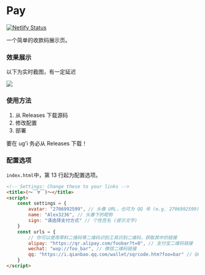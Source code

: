 # Pay

[![Netlify Status](https://api.netlify.com/api/v1/badges/7badc2ac-2e40-4ed2-8df5-704a25fc921d/deploy-status)](https://app.netlify.com/sites/al-pay/deploys)

一个简单的收款码展示页。

### 效果展示

以下为实时截图，有一定延迟

![](https://s0.wp.com/mshots/v1/https://al-pay.netlify.app/?w=600&h=400)

### 使用方法

1. 从 Releases 下载源码
2. 修改配置
3. 部署

要在 ug'i 务必从 Releases 下载！

### 配置选项

`index.html`中，第 13 行起为配置选项。

```html
<!-- Settings: Change these to your links -->
<title>(～￣▽￣)～</title>
<script>
    const settings = {
        avatar: "2706992599", // 头像 URL，也可为 QQ 号 (e.g. 2706992599) 或 Github 用户名 (e.g. alex3236)
        name: "Alex3236", // 头像下的昵称
        sign: "请选择支付方式" // 个性签名 (提示文字)
    }
    const urls = {
        // 你可以使用草料二维码等二维码识别工具识别二维码，获取其中的链接
        alipay: "https://qr.alipay.com/foobar?t=0", // 支付宝二维码链接
        wechat: "wxp://foo_bar", // 微信二维码链接
        qq: "https://i.qianbao.qq.com/wallet/sqrcode.htm?foo=bar" // QQ 二维码链接
    }
</script>
```